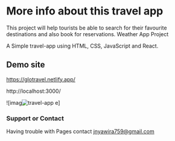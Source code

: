 # More info about this travel app

This project will help tourists be able to search for their favourite destinations and also book for reservations.
Weather App Project


A Simple travel-app using HTML, CSS, JavaScript and React.


## Demo site
https://glotravel.netlify.app/



http://localhost:3000/



![imag![travel-app](https://user-images.githubusercontent.com/106586594/183315608-29ae4b30-b994-4ef2-a37c-1e42579442a8.png)
e]

### Support or Contact 

Having trouble with Pages contact jnyawira759@gmail.com
